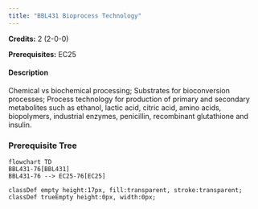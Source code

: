 ```yaml
---
title: "BBL431 Bioprocess Technology"
---
```

**Credits:** 2 (2-0-0)

**Prerequisites:** EC25

#### Description
Chemical vs biochemical processing; Substrates for bioconversion processes; Process technology for production of primary and secondary metabolites such as ethanol, lactic acid, citric acid, amino acids, biopolymers, industrial enzymes, penicillin, recombinant glutathione and insulin.

### Prerequisite Tree

```mermaid
flowchart TD
BBL431-76[BBL431]
BBL431-76 --> EC25-76[EC25]

classDef empty height:17px, fill:transparent, stroke:transparent;
classDef trueEmpty height:0px, width:0px;
```